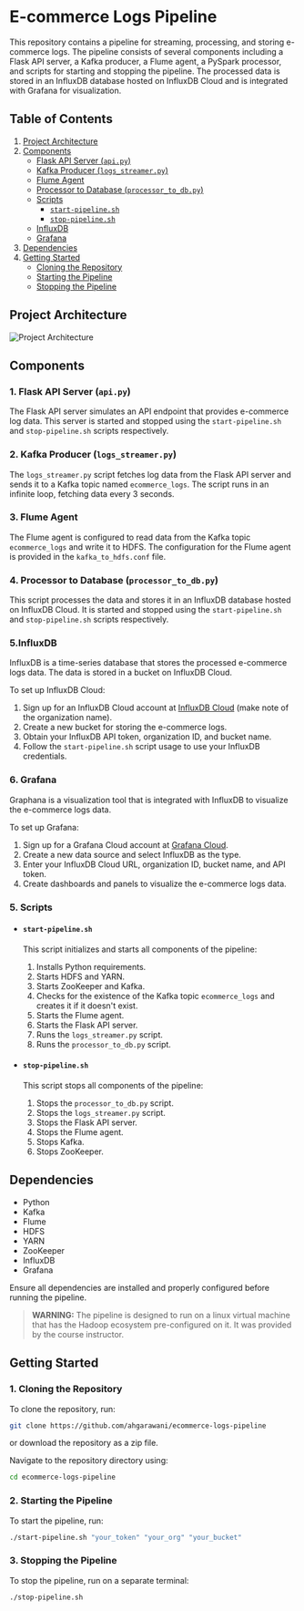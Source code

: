 # E-commerce Logs Pipeline

This repository contains a pipeline for streaming, processing, and storing e-commerce logs. The pipeline consists of several components including a Flask API server, a Kafka producer, a Flume agent, a PySpark processor, and scripts for starting and stopping the pipeline. The processed data is stored in an InfluxDB database hosted on InfluxDB Cloud and is integrated with Grafana for visualization.

## Table of Contents
1. [Project Architecture](#project-architecture)
2. [Components](#components)
    - [Flask API Server (`api.py`)](#1-flask-api-server-apipy)
    - [Kafka Producer (`logs_streamer.py`)](#2-kafka-producer-logs_streamerpy)
    - [Flume Agent](#3-flume-agent)
    - [Processor to Database (`processor_to_db.py`)](#4-processor-to-database-processor_to_dbpy)
    - [Scripts](#5-scripts)
      - [`start-pipeline.sh`](#start-pipelinesh)
      - [`stop-pipeline.sh`](#stop-pipelinesh)
    - [InfluxDB](#5influxdb)
    - [Grafana](#6grafana)
3. [Dependencies](#dependencies)
4. [Getting Started](#getting-started)
    - [Cloning the Repository](#1-cloning-the-repository)
    - [Starting the Pipeline](#2-starting-the-pipeline)
    - [Stopping the Pipeline](#3-stopping-the-pipeline)

## Project Architecture
![Project Architecture](./srcs/Architecture.gif)

## Components

### 1. Flask API Server (`api.py`)
The Flask API server simulates an API endpoint that provides e-commerce log data. This server is started and stopped using the `start-pipeline.sh` and `stop-pipeline.sh` scripts respectively.

### 2. Kafka Producer (`logs_streamer.py`)
The `logs_streamer.py` script fetches log data from the Flask API server and sends it to a Kafka topic named `ecommerce_logs`. The script runs in an infinite loop, fetching data every 3 seconds.

### 3. Flume Agent
The Flume agent is configured to read data from the Kafka topic `ecommerce_logs` and write it to HDFS. The configuration for the Flume agent is provided in the `kafka_to_hdfs.conf` file.

### 4. Processor to Database (`processor_to_db.py`)
This script processes the data and stores it in an InfluxDB database hosted on InfluxDB Cloud. It is started and stopped using the `start-pipeline.sh` and `stop-pipeline.sh` scripts respectively.

### 5.InfluxDB
InfluxDB is a time-series database that stores the processed e-commerce logs data. The data is stored in a bucket on InfluxDB Cloud.

To set up InfluxDB Cloud:
1. Sign up for an InfluxDB Cloud account at [InfluxDB Cloud](https://cloud2.influxdata.com/) (make note of the organization name).
2. Create a new bucket for storing the e-commerce logs.
3. Obtain your InfluxDB API token, organization ID, and bucket name.
4. Follow the `start-pipeline.sh` script usage to use your InfluxDB credentials.

### 6. Grafana
Graphana is a visualization tool that is integrated with InfluxDB to visualize the e-commerce logs data.

To set up Grafana:
1. Sign up for a Grafana Cloud account at [Grafana Cloud](https://grafana.com/products/cloud/).
2. Create a new data source and select InfluxDB as the type.
3. Enter your InfluxDB Cloud URL, organization ID, bucket name, and API token.
4. Create dashboards and panels to visualize the e-commerce logs data.

### 5. Scripts
- #### `start-pipeline.sh`
    This script initializes and starts all components of the pipeline:
    1. Installs Python requirements.
    2. Starts HDFS and YARN.
    3. Starts ZooKeeper and Kafka.
    4. Checks for the existence of the Kafka topic `ecommerce_logs` and creates it if it doesn't exist.
    5. Starts the Flume agent.
    6. Starts the Flask API server.
    7. Runs the `logs_streamer.py` script.
    8. Runs the `processor_to_db.py` script.

- #### `stop-pipeline.sh`
    This script stops all components of the pipeline:
    1. Stops the `processor_to_db.py` script.
    2. Stops the `logs_streamer.py` script.
    3. Stops the Flask API server.
    4. Stops the Flume agent.
    5. Stops Kafka.
    6. Stops ZooKeeper.

## Dependencies
- Python
- Kafka
- Flume
- HDFS
- YARN
- ZooKeeper
- InfluxDB
- Grafana

Ensure all dependencies are installed and properly configured before running the pipeline.

> **WARNING:** The pipeline is designed to run on a linux virtual machine that has the Hadoop ecosystem pre-configured on it. It was provided by the course instructor.

## Getting Started

### 1. Cloning the Repository
To clone the repository, run:
```sh
git clone https://github.com/ahgarawani/ecommerce-logs-pipeline
```
or download the repository as a zip file.

Navigate to the repository directory using:
```sh
cd ecommerce-logs-pipeline
```
### 2. Starting the Pipeline
To start the pipeline, run:
```sh
./start-pipeline.sh "your_token" "your_org" "your_bucket"
```

### 3. Stopping the Pipeline
To stop the pipeline, run on a separate terminal:
```sh
./stop-pipeline.sh
```